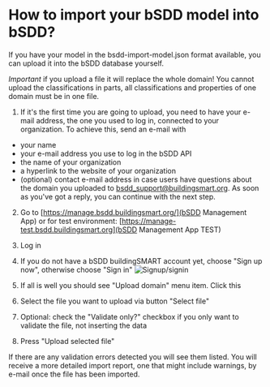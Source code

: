 # How to import your bSDD model into bSDD?

If you have your model in the bsdd-import-model.json format available, you can upload it into the bSDD database yourself.

*Important* if you upload a file it will replace the whole domain! You cannot upload the classifications in parts, all classifications and properties of one domain must be in one file.

1. If it's the first time you are going to upload, you need to have your e-mail address, the one you used to log in, connected to your organization. To achieve this, send an e-mail with
- your name
- your e-mail address you use to log in the bSDD API
- the name of your organization
- a hyperlink to the website of your organization
- (optional) contact e-mail address in case users have questions about the domain you uploaded
to bsdd_support@buildingsmart.org.
As soon as you've got a reply, you can continue with the next step.

2. Go to [https://manage.bsdd.buildingsmart.org/](bSDD Management App)
or for test environment: [https://manage-test.bsdd.buildingsmart.org](bSDD Management App TEST)

3. Log in

4. If you do not have a bSDD buildingSMART account yet, choose "Sign up now", otherwise choose "Sign in"
![Signup/signin](https://raw.githubusercontent.com/buildingSMART/bSDD/documentation/Documentation/graphics/Screenshot_03_signupsignin.png)

5. If all is well you should see "Upload domain" menu item. Click this

6. Select the file you want to upload via button "Select file"

7. Optional: check the "Validate only?" checkbox if you only want to validate the file, not inserting the data

8. Press "Upload selected file"

If there are any validation errors detected you will see them listed. You will receive a more detailed import report, one that might include warnings, by e-mail once the file has been imported.
